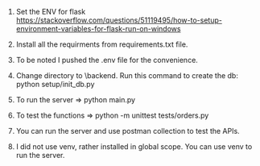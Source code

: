 1. Set the ENV for flask
https://stackoverflow.com/questions/51119495/how-to-setup-environment-variables-for-flask-run-on-windows

2. Install all the requirments from requirements.txt file.

3. To be noted I pushed the .env file for the convenience.

3. Change directory to \backend. Run this command to create the db: python setup/init_db.py

4. To run the server => python main.py

5. To test the functions => python -m unittest tests/orders.py

6. You can run the server and use postman collection to test the APIs.

7. I did not use venv, rather installed in global scope. You can use venv to run the server.


